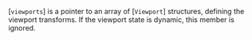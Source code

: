 [`viewports`] is a pointer to an array of [`Viewport`]
structures, defining the viewport transforms.
If the viewport state is dynamic, this member is ignored.